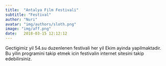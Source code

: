 ```yaml
---
title:  "Antalya Film Festivali"
subtitle: "Festival"
author: "Nuri"
avatar: "img/authors/sloth.png"
image: "img/aff.png"
date:   2018-03-15 12:12:12
---
```


Gectigimiz yil 54.su duzenlenen festivali her yil Ekim ayinda yapilmaktadir. Bu yilin programini takip etmek icin festivalin internet sitesini takip edebilirsiniz.
